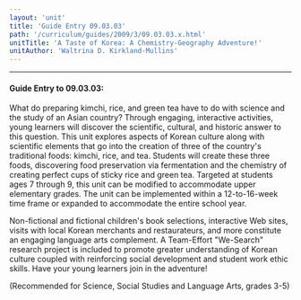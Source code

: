 ```yaml
---
layout: 'unit'
title: 'Guide Entry 09.03.03'
path: '/curriculum/guides/2009/3/09.03.03.x.html'
unitTitle: 'A Taste of Korea: A Chemistry-Geography Adventure!'
unitAuthor: 'Waltrina D. Kirkland-Mullins'
---
```


<body>
<hr/>
 <h4>
  Guide Entry to 09.03.03:
 </h4>
 What do preparing kimchi, rice, and green tea have to do with science and the study of an Asian country?  Through engaging, interactive activities, young learners will discover the scientific, cultural, and historic answer to this question.  This unit explores aspects of Korean culture along with scientific elements that go into the creation of three of the country's traditional foods: kimchi, rice, and tea.  Students will create these three foods, discovering food preservation via fermentation and the chemistry of creating perfect cups of sticky rice and green tea.   Targeted at students ages 7 through 9, this unit can be modified to accommodate upper elementary grades.  The unit can be implemented within a 12-to-16-week time frame or expanded to accommodate the entire school year.
<p>
  Non-fictional and fictional children's book selections, interactive Web sites, visits with local Korean merchants and restaurateurs, and more constitute an engaging language arts complement. A Team-Effort "We-Search" research project is included to promote greater understanding of Korean culture coupled with reinforcing social development and student work ethic skills.  Have your young learners join in the adventure!
 </p>
<p>
  (Recommended for Science, Social Studies and Language Arts, grades 3-5)
 </p>

</body>
